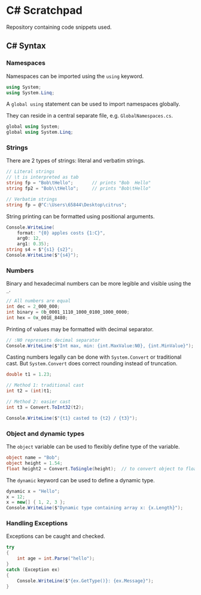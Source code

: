# C# Scratchpad

Repository containing code snippets used.

## C# Syntax

### Namespaces

Namespaces can be imported using the `using` keyword.

```csharp
using System;
using System.Linq;
```

A `global using` statement can be used to import namespaces globally.

They can reside in a central separate file, e.g. `GlobalNamespaces.cs`.

```csharp
global using System;
global using System.Linq;
```

### Strings

There are 2 types of strings: literal and verbatim strings.

```csharp
// Literal strings
// \t is interpreted as tab
string fp = "Bob\tHello";       // prints "Bob  Hello"
string fp2 = "Bob\\tHello";     // prints "Bob\tHello"

// Verbatim strings
string fp = @"C:\Users\65844\Desktop\citrus";
```

String printing can be formatted using positional arguments.

```csharp
Console.WriteLine(
    format: "{0} apples costs {1:C}",
    arg0: 12,
    arg1: 0.35);
string s4 = $"{s1} {s2}";
Console.WriteLine($"{s4}");
```

### Numbers

Binary and hexadecimal numbers can be more legible and visible using the `_`.

```csharp
// All numbers are equal
int dec = 2_000_000;
int binary = 0b_0001_1110_1000_0100_1000_0000;
int hex = 0x_001E_8480;
```

Printing of values may be formatted with decimal separator.

```csharp
// :N0 represents decimal separator
Console.WriteLine($"Int max, min: {int.MaxValue:N0}, {int.MinValue}");
```

Casting numbers legally can be done with `System.Convert` or traditional cast. But `System.Convert` does correct rounding instead of truncation.

```csharp
double t1 = 1.23;

// Method 1: traditional cast
int t2 = (int)t1;

// Method 2: easier cast
int t3 = Convert.ToInt32(t2);

Console.WriteLine($"{t1} casted to {t2} / {t3}");
```

### Object and dynamic types

The `object` variable can be used to flexibly define type of the variable.

```csharp
object name = "Bob";
object height = 1.54;
float height2 = Convert.ToSingle(height);  // to convert object to float
```

The `dynamic` keyword can be used to define a dynamic type.

```csharp
dynamic x = "Hello";
x = 12;
x = new[] { 1, 2, 3 };
Console.WriteLine($"Dynamic type containing array x: {x.Length}");
```

### Handling Exceptions

Exceptions can be caught and checked.

```csharp
try
{
    int age = int.Parse("hello");
}
catch (Exception ex)
{
    Console.WriteLine($"{ex.GetType()}: {ex.Message}");
}
```
